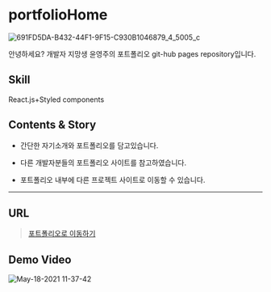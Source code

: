 # portfolioHome
![691FD5DA-B432-44F1-9F15-C930B1046879_4_5005_c](https://user-images.githubusercontent.com/80259925/118583181-9de3d700-b7cf-11eb-814c-ec6afef526b2.jpeg)

안녕하세요? 개발자 지망생 윤영주의 포트폴리오 git-hub pages repository입니다.


## Skill
React.js+Styled components




## Contents & Story

- 간단한 자기소개와 포트폴리오를 담고있습니다.

- 다른 개발자분들의 포트폴리오 사이트를 참고하였습니다.

- 포트폴리오 내부에 다른 프로젝트 사이트로 이동할 수 있습니다.
---
URL
---
> [포트폴리오로 이동하기](https://zerozoo-front.github.io/portfolioHome/)


Demo Video
---
![May-18-2021 11-37-42](https://user-images.githubusercontent.com/80259925/118582094-be129680-b7cd-11eb-8add-d71cbbb88a51.gif)

